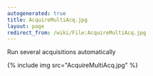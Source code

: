 ```yaml
---
autogenerated: true
title: AcquireMultiAcq.jpg
layout: page
redirect_from: /wiki/File:AcquireMultiAcq.jpg
---
```


Run several acquisitions automatically

{% include img src="AcquireMultiAcq.jpg" %}
